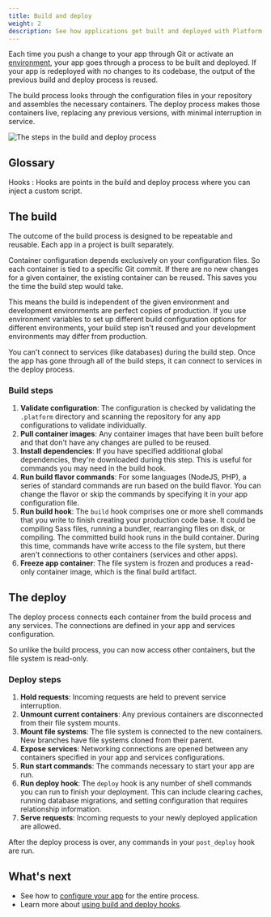 ```yaml
---
title: Build and deploy
weight: 2
description: See how applications get built and deployed with Platform.sh.
---
```


Each time you push a change to your app through Git or activate an [environment](../administration/web/environments.md),
your app goes through a process to be built and deployed.
If your app is redeployed with no changes to its codebase, the output of the previous build and deploy process is reused.

The build process looks through the configuration files in your repository and assembles the necessary containers.
The deploy process makes those containers live, replacing any previous versions, with minimal interruption in service.

![The steps in the build and deploy process](/images/workflow/build-pipeline.svg "0.50")

## Glossary

Hooks
: Hooks are points in the build and deploy process where you can inject a custom script.

## The build

The outcome of the build process is designed to be repeatable and reusable.
Each app in a project is built separately.

Container configuration depends exclusively on your configuration files.
So each container is tied to a specific Git commit.
If there are no new changes for a given container, the existing container can be reused.
This saves you the time the build step would take.

This means the build is independent of the given environment and development environments are perfect copies of production.
If you use environment variables to set up different build configuration options for different environments,
your build step isn't reused and your development environments may differ from production.

You can't connect to services (like databases) during the build step.
Once the app has gone through all of the build steps, it can connect to services in the deploy process.

### Build steps

1. **Validate configuration**:
   The configuration is checked by validating the `.platform` directory and scanning the repository for any app configurations to validate individually.
1. **Pull container images**:
   Any container images that have been built before and that don't have any changes are pulled to be reused.
1. **Install dependencies**:
   If you have specified additional global dependencies, they're downloaded during this step.
   This is useful for commands you may need in the build hook.
1. **Run build flavor commands**:
   For some languages (NodeJS, PHP), a series of standard commands are run based on the build flavor.
   You can change the flavor or skip the commands by specifying it in your app configuration file.
1. **Run build hook**:
   The `build` hook comprises one or more shell commands that you write to finish creating your production code base.
   It could be compiling Sass files, running a bundler, rearranging files on disk, or compiling.
   The committed build hook runs in the build container.
   During this time, commands have write access to the file system, but there aren't connections to other containers (services and other apps).
1. **Freeze app container**:
   The file system is frozen and produces a read-only container image, which is the final build artifact.

## The deploy

The deploy process connects each container from the build process and any services.
The connections are defined in your app and services configuration.

So unlike the build process, you can now access other containers,
but the file system is read-only.

### Deploy steps

1. **Hold requests**:
   Incoming requests are held to prevent service interruption.
1. **Unmount current containers**:
   Any previous containers are disconnected from their file system mounts.
1. **Mount file systems**:
   The file system is connected to the new containers.
   New branches have file systems cloned from their parent.
1. **Expose services**:
   Networking connections are opened between any containers specified in your app and services configurations.
1. **Run start commands**:
   The commands necessary to start your app are run.
1. **Run deploy hook**:
   The `deploy` hook is any number of shell commands you can run to finish your deployment.
   This can include clearing caches, running database migrations, and setting configuration that requires relationship information.
1. **Serve requests**:
  Incoming requests to your newly deployed application are allowed.

After the deploy process is over, any commands in your `post_deploy` hook are run.

## What's next

* See how to [configure your app](../configuration/app/_index.md) for the entire process.
* Learn more about [using build and deploy hooks](../configuration/app/hooks/_index.md).
